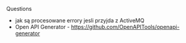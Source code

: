 Questions

* jak są procesowane errory jesli przyjda z ActiveMQ
* Open API Generator - https://github.com/OpenAPITools/openapi-generator